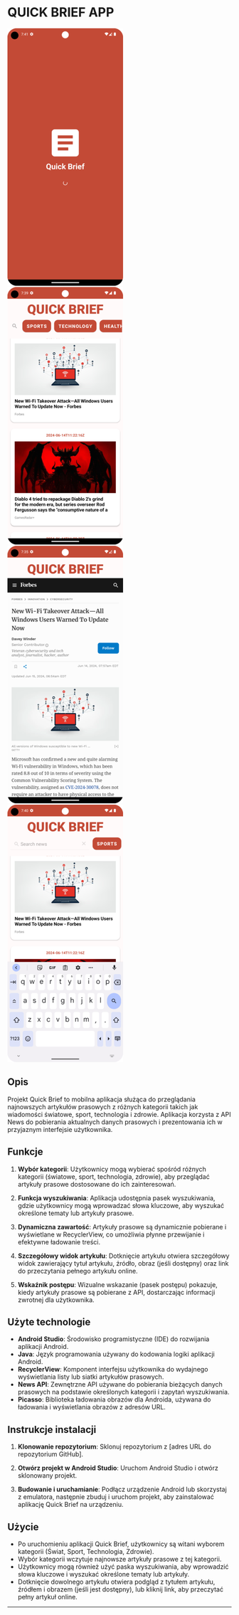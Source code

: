 # QUICK BRIEF APP


![LauncherApp](screenshots/Launches.png) ![HomeScreen](screenshots/Home.png) ![SearchView](screenshots/FullNews.png) ![ViewFullNews](screenshots/Search.png)


## Opis
Projekt Quick Brief to mobilna aplikacja służąca do przeglądania najnowszych artykułów prasowych z różnych kategorii takich jak wiadomości światowe, sport, technologia i zdrowie. Aplikacja korzysta z API News do pobierania aktualnych danych prasowych i prezentowania ich w przyjaznym interfejsie użytkownika.

## Funkcje
1. **Wybór kategorii**: Użytkownicy mogą wybierać spośród różnych kategorii (światowe, sport, technologia, zdrowie), aby przeglądać artykuły prasowe dostosowane do ich zainteresowań.

2. **Funkcja wyszukiwania**: Aplikacja udostępnia pasek wyszukiwania, gdzie użytkownicy mogą wprowadzać słowa kluczowe, aby wyszukać określone tematy lub artykuły prasowe.

3. **Dynamiczna zawartość**: Artykuły prasowe są dynamicznie pobierane i wyświetlane w RecyclerView, co umożliwia płynne przewijanie i efektywne ładowanie treści.

4. **Szczegółowy widok artykułu**: Dotknięcie artykułu otwiera szczegółowy widok zawierający tytuł artykułu, źródło, obraz (jeśli dostępny) oraz link do przeczytania pełnego artykułu online.

5. **Wskaźnik postępu**: Wizualne wskazanie (pasek postępu) pokazuje, kiedy artykuły prasowe są pobierane z API, dostarczając informacji zwrotnej dla użytkownika.

## Użyte technologie
- **Android Studio**: Środowisko programistyczne (IDE) do rozwijania aplikacji Android.
- **Java**: Język programowania używany do kodowania logiki aplikacji Android.
- **RecyclerView**: Komponent interfejsu użytkownika do wydajnego wyświetlania listy lub siatki artykułów prasowych.
- **News API**: Zewnętrzne API używane do pobierania bieżących danych prasowych na podstawie określonych kategorii i zapytań wyszukiwania.
- **Picasso**: Biblioteka ładowania obrazów dla Androida, używana do ładowania i wyświetlania obrazów z adresów URL.

## Instrukcje instalacji
1. **Klonowanie repozytorium**: Sklonuj repozytorium z [adres URL do repozytorium GitHub].

2. **Otwórz projekt w Android Studio**: Uruchom Android Studio i otwórz sklonowany projekt.

3. **Budowanie i uruchamianie**: Podłącz urządzenie Android lub skorzystaj z emulatora, następnie zbuduj i uruchom projekt, aby zainstalować aplikację Quick Brief na urządzeniu.

## Użycie
- Po uruchomieniu aplikacji Quick Brief, użytkownicy są witani wyborem kategorii (Świat, Sport, Technologia, Zdrowie).
- Wybór kategorii wczytuje najnowsze artykuły prasowe z tej kategorii.
- Użytkownicy mogą również użyć paska wyszukiwania, aby wprowadzić słowa kluczowe i wyszukać określone tematy lub artykuły.
- Dotknięcie dowolnego artykułu otwiera podgląd z tytułem artykułu, źródłem i obrazem (jeśli jest dostępny), lub kliknij link, aby przeczytać pełny artykuł online.


---

